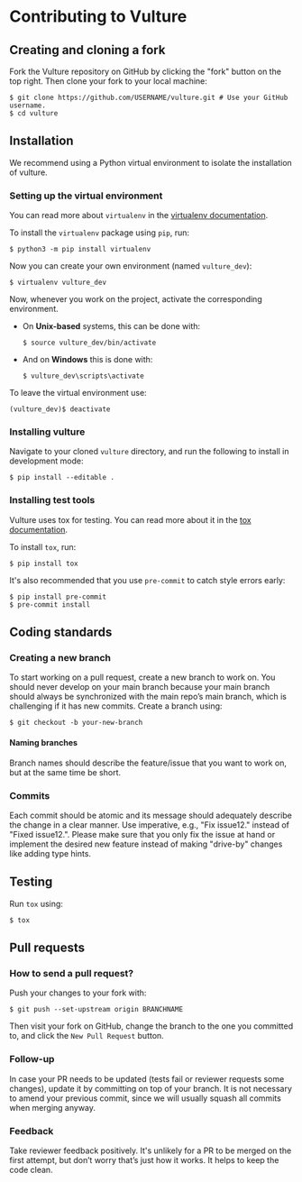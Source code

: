 # Contributing to Vulture

## Creating and cloning a fork

Fork the Vulture repository on GitHub by clicking the "fork" button on the
top right. Then clone your fork to your local machine:

    $ git clone https://github.com/USERNAME/vulture.git # Use your GitHub username.
    $ cd vulture

## Installation

We recommend using a Python virtual environment to isolate the
installation of vulture.

### Setting up the virtual environment

You can read more about `virtualenv` in the [virtualenv
documentation](http://virtualenv.readthedocs.org).

To install the `virtualenv` package using `pip`, run:

    $ python3 -m pip install virtualenv

Now you can create your own environment (named `vulture_dev`):

    $ virtualenv vulture_dev

Now, whenever you work on the project, activate the corresponding
environment.

  - On **Unix-based** systems, this can be done with:

        $ source vulture_dev/bin/activate

  - And on **Windows** this is done with:

        $ vulture_dev\scripts\activate

To leave the virtual environment use:

    (vulture_dev)$ deactivate

### Installing vulture

Navigate to your cloned `vulture` directory, and run the following to
install in development mode:

    $ pip install --editable .

### Installing test tools

Vulture uses tox for testing. You can read more about it in the [tox
documentation](https://tox.readthedocs.io).

To install `tox`, run:

    $ pip install tox

It's also recommended that you use `pre-commit` to catch style errors
early:

    $ pip install pre-commit
    $ pre-commit install

## Coding standards

### Creating a new branch

To start working on a pull request, create a new branch to work on. You
should never develop on your main branch because your main branch
should always be synchronized with the main repo’s main branch, which
is challenging if it has new commits. Create a branch using:

    $ git checkout -b your-new-branch

#### Naming branches

Branch names should describe the feature/issue that you want to work on,
but at the same time be short.

### Commits

Each commit should be atomic and its message should adequately describe
the change in a clear manner. Use imperative, e.g., "Fix issue12." instead
of "Fixed issue12.". Please make sure that you only fix the issue at hand
or implement the desired new feature instead of making "drive-by" changes
like adding type hints.

## Testing

Run `tox` using:

    $ tox

## Pull requests

### How to send a pull request?

Push your changes to your fork with:

    $ git push --set-upstream origin BRANCHNAME

Then visit your fork on GitHub, change the branch to the one you committed
to, and click the `New Pull Request` button.

### Follow-up

In case your PR needs to be updated (tests fail or reviewer requests some
changes), update it by committing on top of your branch. It is not
necessary to amend your previous commit, since we will usually squash all
commits when merging anyway.

### Feedback

Take reviewer feedback positively. It's unlikely for a PR to be merged on
the first attempt, but don’t worry that’s just how it works. It helps to
keep the code clean.
